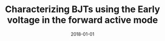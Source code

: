 ---
title: "Characterizing BJTs using the Early voltage in the forward active mode"
collection: publications
permalink: /publication/2018-costa2018characterizing
authors: "Luciano da F Costa, Filipi Nascimento Silva, Cesar H Comin"
date: 2018-01-01
venue: 'International Journal of Circuit Theory and Applications, v. 46, n. 4, p. 978--986'
bibtex: "costa2018characterizing.bib"
paperurl: 'https://arxiv.org/abs/1701.02269 '
doi: 10.1002/cta.2450
---